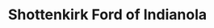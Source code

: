 ---
title: "Shottenkirk Ford of Indianola"
url: /indianola/shottenkirk-ford-of-indianola/
shop: car
---